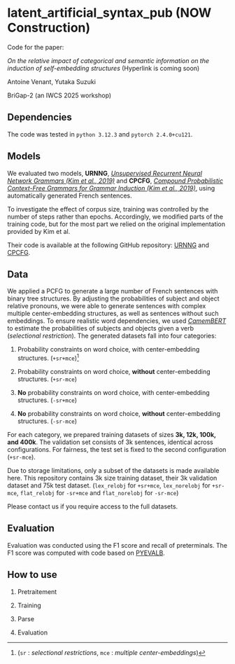 # latent_artificial_syntax_pub (NOW Construction)

Code for the paper:

*On the relative impact of categorical and semantic information on the induction of self-embedding structures* (Hyperlink is coming soon)

Antoine Venant, Yutaka Suzuki

BriGap-2 (an IWCS 2025 workshop)

## Dependencies

The code was tested in `python 3.12.3` and `pytorch 2.4.0+cu121`.

## Models

We evaluated two models, **URNNG**, [*Unsupervised Recurrent Neural Network Grammars (Kim et al., 2019)*](https://arxiv.org/abs/1904.03746) and **CPCFG**, [*Compound Probabilistic Context-Free Grammars for Grammar Induction (Kim et al., 2019)*](https://arxiv.org/abs/1906.10225), using automatically generated French sentences.

To investigate the effect of corpus size, training was controlled by the number of steps rather than epochs. Accordingly, we modified parts of the training code, but for the most part we relied on the original implementation provided by Kim et al. 

Their code is available at the following GitHub repository: [URNNG](https://github.com/harvardnlp/urnng) and [CPCFG](https://github.com/harvardnlp/compound-pcfg).

## Data

We applied a PCFG to generate a large number of French sentences with binary tree structures. By adjusting the probabilities of subject and object relative pronouns, we were able to generate sentences with complex multiple center-embedding structures, as well as sentences without such embeddings. To ensure realistic word dependencies, we used [*CamemBERT*](https://huggingface.co/docs/transformers/model_doc/camembert) to estimate the probabilities of subjects and objects given a verb (*selectional restriction*). The generated datasets fall into four categories:

1. Probability constraints on word choice, with center-embedding structures. (`+sr+mce`)[^1]

2. Probability constraints on word choice, **without** center-embedding structures. (`+sr-mce`)

3. **No** probability constraints on word choice, with center-embedding structures. (`-sr+mce`)

4. **No** probability constraints on word choice, **without** center-embedding structures. (`-sr-mce`)

[^1]:(`sr` : *selectional restrictions*, `mce` : *multiple center-embeddings*)

For each category, we prepared training datasets of sizes **3k, 12k, 100k, and 400k**. The validation set consists of 3k sentences, identical across configurations. For fairness, the test set is fixed to the second configuration (`+sr-mce`).

Due to storage limitations, only a subset of the datasets is made available here. 
This repository contains 3k size training dataset, their 3k validation dataset and 75k test dataset. 
(`lex_relobj` for `+sr+mce`, `lex_norelobj` for `+sr-mce`, `flat_relobj` for `-sr+mce` and `flat_norelobj` for `-sr-mce`)

Please contact us if you require access to the full datasets.

## Evaluation

Evaluation was conducted using the F1 score and recall of preterminals.
The F1 score was computed with code based on [PYEVALB](https://github.com/flyaway1217/PYEVALB).

## How to use

1. Pretraitement

2. Training

3. Parse

4. Evaluation



